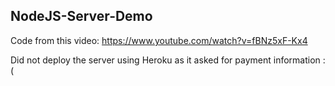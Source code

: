 ## NodeJS-Server-Demo

Code from this video: https://www.youtube.com/watch?v=fBNz5xF-Kx4

Did not deploy the server using Heroku as it asked for payment information :(
